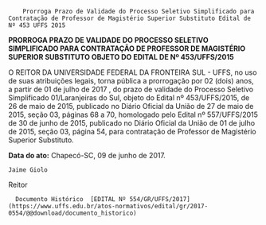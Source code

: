         Prorroga Prazo de Validade do Processo Seletivo Simplificado para Contratação de Professor de Magistério Superior Substituto Edital de Nº 453 UFFS 2015  

**PRORROGA PRAZO DE VALIDADE DO PROCESSO SELETIVO SIMPLIFICADO PARA CONTRATAÇÃO DE PROFESSOR DE MAGISTÉRIO SUPERIOR SUBSTITUTO OBJETO DO EDITAL DE Nº 453/UFFS/2015**

  

 O REITOR DA UNIVERSIDADE FEDERAL DA FRONTEIRA SUL - UFFS, no uso de suas atribuições legais, torna pública a prorrogação por 02 (dois) anos, a partir de 01 de julho de 2017 , do prazo de validade do Processo Seletivo Simplificado 01/Laranjeiras do Sul, objeto do Edital nº 453/UFFS/2015, de 26 de maio de 2015, publicado no Diário Oficial da União de 27 de maio de 2015, seção 03, páginas 68 a 70, homologado pelo Edital nº 557/UFFS/2015 de 30 de junho de 2015, publicado no Diário Oficial da União de 01 de julho de 2015, seção 03, página 54, para contratação de Professor de Magistério Superior Substituto.

   **Data do ato:** Chapecó-SC, 09 de junho de 2017.   
 

    Jaime Giolo   
 Reitor 

      Documento Histórico  [EDITAL Nº 554/GR/UFFS/2017](https://www.uffs.edu.br/atos-normativos/edital/gr/2017-0554/@@download/documento_historico)     
      